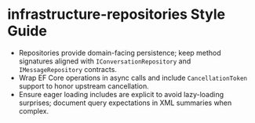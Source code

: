 # infrastructure-repositories Style Guide

- Repositories provide domain-facing persistence; keep method signatures aligned with `IConversationRepository` and `IMessageRepository` contracts.
- Wrap EF Core operations in async calls and include `CancellationToken` support to honor upstream cancellation.
- Ensure eager loading includes are explicit to avoid lazy-loading surprises; document query expectations in XML summaries when complex.
